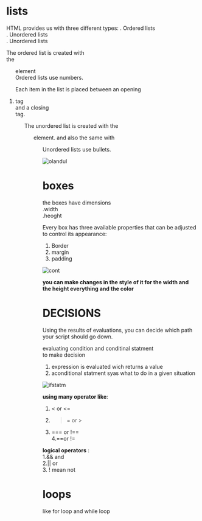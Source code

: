 # lists

HTML provides us with
three different types:
. Ordered lists    
. Unordered lists    
. Unordered lists    

The ordered list is created with  
the <ol> element   
Ordered lists use numbers.  

Each item in the list is placed
between an opening <li> tag  
and a closing </li> tag.  


<ul>  
The unordered list is created  
with the <ul> element. and also the same with <ol>
 Unordered lists use bullets.    

![olandul](https://encrypted-tbn0.gstatic.com/images?q=tbn:ANd9GcRhlysFuog68pmp3HH0MkkJBtoXEmptBE9lxg&usqp=CAU)
  



# boxes 

the boxes have dimensions   
.width    
.heoght    


Every box has three available properties that
can be adjusted to control its appearance:    
  
1. Border  
2. margin  
3. padding   



![cont](https://sabe.io/classes/css/css-box-model-padding-border-margin/css-box-model.png) 


**you can make changes in the style of it for the width and the height everything  and the color**



# DECISIONS  

Using the results of
evaluations, you can
decide which path your
script should go down.    

evaluating condition and conditinal statment   
to make decision   
1. expression is evaluated wich returns a value   
2. aconditional statment syas what to do in a given situation       
  
![ifstatm](https://www.javatpoint.com/images/core/if1.png)



**using many operator like**:  
1. < or <=     
2. >= or >       
3. === or !==    
4.==or !=    
 
**logical operators** :    
1.&& and  
2.|| or  
3. ! mean not   

# loops   
like for loop 
and while loop 



